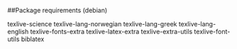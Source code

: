 ##Package requirements (debian)

texlive-science texlive-lang-norwegian texlive-lang-greek texlive-lang-english texlive-fonts-extra texlive-latex-extra texlive-extra-utils texlive-font-utils biblatex
